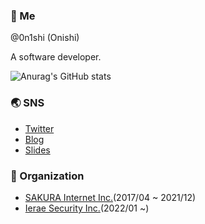 ### 👋 Me

@0n1shi (Onishi)

A software developer.

![Anurag's GitHub stats](https://github-readme-stats.vercel.app/api?username=0n1shi&count_private=true&show_icons=true)

<script src="https://tryhackme.com/badge/1204939"></script>

### 🌏 SNS

- [Twitter](https://twitter.com/0n1shi)
- [Blog](https://0n1shi.hatenablog.jp/)
- [Slides](https://speakerdeck.com/0n1shi)

### 🏢 Organization

- [SAKURA Internet Inc.](https://www.sakura.ad.jp/)(2017/04 ~ 2021/12)
- [Ierae Security Inc.](https://ierae.co.jp/)(2022/01 ~)
